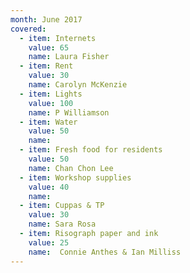 ```yaml
---
month: June 2017
covered:
  - item: Internets
    value: 65
    name: Laura Fisher
  - item: Rent
    value: 30
    name: Carolyn McKenzie
  - item: Lights
    value: 100
    name: P Williamson
  - item: Water
    value: 50
    name: 
  - item: Fresh food for residents
    value: 50
    name: Chan Chon Lee
  - item: Workshop supplies
    value: 40
    name: 
  - item: Cuppas & TP
    value: 30
    name: Sara Rosa
  - item: Risograph paper and ink
    value: 25
    name:  Connie Anthes & Ian Milliss
---
```


